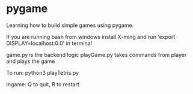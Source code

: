 # pygame
Learning how to build simple games using pygame.

If you are running bash from windows install X-ming and run 'export DISPLAY=localhost:0.0' in terminal

game.py is the backend logic
playGame.py takes commands from player and plays the game

To run: python3 playTetris.py

Ingame: Q to quit, R to restart
